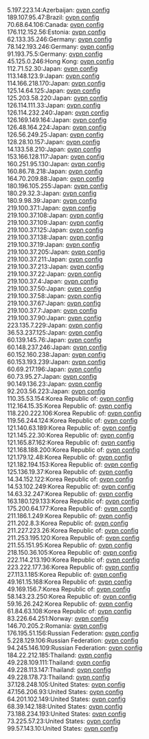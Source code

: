 5.197.223.14:Azerbaijan: [ovpn config](vpn/5_197_223_14.ovpn)  
189.107.95.47:Brazil: [ovpn config](vpn/189_107_95_47.ovpn)  
70.68.64.106:Canada: [ovpn config](vpn/70_68_64_106.ovpn)  
176.112.152.56:Estonia: [ovpn config](vpn/176_112_152_56.ovpn)  
62.133.35.246:Germany: [ovpn config](vpn/62_133_35_246.ovpn)  
78.142.193.246:Germany: [ovpn config](vpn/78_142_193_246.ovpn)  
91.193.75.5:Germany: [ovpn config](vpn/91_193_75_5.ovpn)  
45.125.0.246:Hong Kong: [ovpn config](vpn/45_125_0_246.ovpn)  
112.71.52.30:Japan: [ovpn config](vpn/112_71_52_30.ovpn)  
113.148.123.9:Japan: [ovpn config](vpn/113_148_123_9.ovpn)  
114.166.218.170:Japan: [ovpn config](vpn/114_166_218_170.ovpn)  
125.14.64.125:Japan: [ovpn config](vpn/125_14_64_125.ovpn)  
125.203.58.220:Japan: [ovpn config](vpn/125_203_58_220.ovpn)  
126.114.111.33:Japan: [ovpn config](vpn/126_114_111_33.ovpn)  
126.114.232.240:Japan: [ovpn config](vpn/126_114_232_240.ovpn)  
126.169.149.164:Japan: [ovpn config](vpn/126_169_149_164.ovpn)  
126.48.164.224:Japan: [ovpn config](vpn/126_48_164_224.ovpn)  
126.56.249.25:Japan: [ovpn config](vpn/126_56_249_25.ovpn)  
128.28.10.157:Japan: [ovpn config](vpn/128_28_10_157.ovpn)  
14.133.58.210:Japan: [ovpn config](vpn/14_133_58_210.ovpn)  
153.166.128.117:Japan: [ovpn config](vpn/153_166_128_117.ovpn)  
160.251.95.130:Japan: [ovpn config](vpn/160_251_95_130.ovpn)  
160.86.78.218:Japan: [ovpn config](vpn/160_86_78_218.ovpn)  
164.70.209.88:Japan: [ovpn config](vpn/164_70_209_88.ovpn)  
180.196.105.255:Japan: [ovpn config](vpn/180_196_105_255.ovpn)  
180.29.32.3:Japan: [ovpn config](vpn/180_29_32_3.ovpn)  
180.9.98.39:Japan: [ovpn config](vpn/180_9_98_39.ovpn)  
219.100.37.1:Japan: [ovpn config](vpn/219_100_37_1.ovpn)  
219.100.37.108:Japan: [ovpn config](vpn/219_100_37_108.ovpn)  
219.100.37.109:Japan: [ovpn config](vpn/219_100_37_109.ovpn)  
219.100.37.125:Japan: [ovpn config](vpn/219_100_37_125.ovpn)  
219.100.37.138:Japan: [ovpn config](vpn/219_100_37_138.ovpn)  
219.100.37.19:Japan: [ovpn config](vpn/219_100_37_19.ovpn)  
219.100.37.205:Japan: [ovpn config](vpn/219_100_37_205.ovpn)  
219.100.37.211:Japan: [ovpn config](vpn/219_100_37_211.ovpn)  
219.100.37.213:Japan: [ovpn config](vpn/219_100_37_213.ovpn)  
219.100.37.22:Japan: [ovpn config](vpn/219_100_37_22.ovpn)  
219.100.37.4:Japan: [ovpn config](vpn/219_100_37_4.ovpn)  
219.100.37.50:Japan: [ovpn config](vpn/219_100_37_50.ovpn)  
219.100.37.58:Japan: [ovpn config](vpn/219_100_37_58.ovpn)  
219.100.37.67:Japan: [ovpn config](vpn/219_100_37_67.ovpn)  
219.100.37.7:Japan: [ovpn config](vpn/219_100_37_7.ovpn)  
219.100.37.90:Japan: [ovpn config](vpn/219_100_37_90.ovpn)  
223.135.7.229:Japan: [ovpn config](vpn/223_135_7_229.ovpn)  
36.53.237.125:Japan: [ovpn config](vpn/36_53_237_125.ovpn)  
60.139.145.76:Japan: [ovpn config](vpn/60_139_145_76.ovpn)  
60.148.237.246:Japan: [ovpn config](vpn/60_148_237_246.ovpn)  
60.152.160.238:Japan: [ovpn config](vpn/60_152_160_238.ovpn)  
60.153.193.239:Japan: [ovpn config](vpn/60_153_193_239.ovpn)  
60.69.217.196:Japan: [ovpn config](vpn/60_69_217_196.ovpn)  
60.73.95.27:Japan: [ovpn config](vpn/60_73_95_27.ovpn)  
90.149.136.23:Japan: [ovpn config](vpn/90_149_136_23.ovpn)  
92.203.56.223:Japan: [ovpn config](vpn/92_203_56_223.ovpn)  
110.35.53.154:Korea Republic of: [ovpn config](vpn/110_35_53_154.ovpn)  
112.164.15.35:Korea Republic of: [ovpn config](vpn/112_164_15_35.ovpn)  
118.220.222.106:Korea Republic of: [ovpn config](vpn/118_220_222_106.ovpn)  
119.56.244.124:Korea Republic of: [ovpn config](vpn/119_56_244_124.ovpn)  
121.140.63.189:Korea Republic of: [ovpn config](vpn/121_140_63_189.ovpn)  
121.145.22.30:Korea Republic of: [ovpn config](vpn/121_145_22_30.ovpn)  
121.165.87.162:Korea Republic of: [ovpn config](vpn/121_165_87_162.ovpn)  
121.168.188.200:Korea Republic of: [ovpn config](vpn/121_168_188_200.ovpn)  
121.179.12.48:Korea Republic of: [ovpn config](vpn/121_179_12_48.ovpn)  
121.182.194.153:Korea Republic of: [ovpn config](vpn/121_182_194_153.ovpn)  
125.136.19.37:Korea Republic of: [ovpn config](vpn/125_136_19_37.ovpn)  
14.34.152.122:Korea Republic of: [ovpn config](vpn/14_34_152_122.ovpn)  
14.53.102.249:Korea Republic of: [ovpn config](vpn/14_53_102_249.ovpn)  
14.63.32.247:Korea Republic of: [ovpn config](vpn/14_63_32_247.ovpn)  
163.180.129.133:Korea Republic of: [ovpn config](vpn/163_180_129_133.ovpn)  
175.200.64.177:Korea Republic of: [ovpn config](vpn/175_200_64_177.ovpn)  
211.186.1.249:Korea Republic of: [ovpn config](vpn/211_186_1_249.ovpn)  
211.202.8.3:Korea Republic of: [ovpn config](vpn/211_202_8_3.ovpn)  
211.227.223.26:Korea Republic of: [ovpn config](vpn/211_227_223_26.ovpn)  
211.253.195.120:Korea Republic of: [ovpn config](vpn/211_253_195_120.ovpn)  
211.55.151.95:Korea Republic of: [ovpn config](vpn/211_55_151_95.ovpn)  
218.150.36.105:Korea Republic of: [ovpn config](vpn/218_150_36_105.ovpn)  
222.114.213.190:Korea Republic of: [ovpn config](vpn/222_114_213_190.ovpn)  
223.222.177.36:Korea Republic of: [ovpn config](vpn/223_222_177_36.ovpn)  
27.113.1.185:Korea Republic of: [ovpn config](vpn/27_113_1_185.ovpn)  
49.161.15.168:Korea Republic of: [ovpn config](vpn/49_161_15_168.ovpn)  
49.169.156.7:Korea Republic of: [ovpn config](vpn/49_169_156_7.ovpn)  
58.143.23.250:Korea Republic of: [ovpn config](vpn/58_143_23_250.ovpn)  
59.16.26.242:Korea Republic of: [ovpn config](vpn/59_16_26_242.ovpn)  
61.84.63.108:Korea Republic of: [ovpn config](vpn/61_84_63_108.ovpn)  
83.226.64.251:Norway: [ovpn config](vpn/83_226_64_251.ovpn)  
146.70.205.2:Romania: [ovpn config](vpn/146_70_205_2.ovpn)  
176.195.51.156:Russian Federation: [ovpn config](vpn/176_195_51_156.ovpn)  
5.228.129.106:Russian Federation: [ovpn config](vpn/5_228_129_106.ovpn)  
94.245.146.109:Russian Federation: [ovpn config](vpn/94_245_146_109.ovpn)  
184.22.212.185:Thailand: [ovpn config](vpn/184_22_212_185.ovpn)  
49.228.109.111:Thailand: [ovpn config](vpn/49_228_109_111.ovpn)  
49.228.113.147:Thailand: [ovpn config](vpn/49_228_113_147.ovpn)  
49.228.178.73:Thailand: [ovpn config](vpn/49_228_178_73.ovpn)  
37.128.248.105:United States: [ovpn config](vpn/37_128_248_105.ovpn)  
47.156.206.93:United States: [ovpn config](vpn/47_156_206_93.ovpn)  
64.201.102.149:United States: [ovpn config](vpn/64_201_102_149.ovpn)  
68.39.142.188:United States: [ovpn config](vpn/68_39_142_188.ovpn)  
73.188.234.193:United States: [ovpn config](vpn/73_188_234_193.ovpn)  
73.225.57.23:United States: [ovpn config](vpn/73_225_57_23.ovpn)  
99.57.143.10:United States: [ovpn config](vpn/99_57_143_10.ovpn)  
